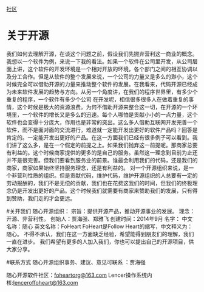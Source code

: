 [社区](http://www.foheart.org/)
# 关于开源
我们如何去理解开源，在谈这个问题之前，假设我们先抛弃营利这一商业的概念。我想以一个软件为例，来说一下我的看法。如果一个软件在公司里开发，从公司层面上讲，这个软件的开发环境是一个相对开放的环境，各个部门之间的相互协调以及分工合作。但是从软件的整个发展来说，一个公司的力量又是多么的渺小，这个时候完全可以借助开源的力量来推动整个软件的发展。在我看来，代码开源已经成为未来软件发展的趋势与方向。从另一个角度讲，在我们的程序世界里，有多少个重复的程序，一个软件有多少个公司 在开发呢，相信很多很多人在做着重复的事情，这个时候是极大的资源浪费。为何不借助开源来整合这一切，在开源的一个环境里，一个软件的增长又是多么的迅速。每个人哪怕是贡献小小的一点力量，这个软件也会变得十分庞大，作用也是非常的突出。这么多人借助互联网开发完善一个软件，而不是面对面的交流进行，难道就一定能开发出更好的软件产品吗？回答是肯定的。一定能开发出更好的产品。在这一方面我们已经有很多例子可以看到。我们讲了这么多，是在一个假定的前提之上。如果我们抛弃这一前提呢。那商家总要有利益的。这个时候商家提供的更多的是自己的服务。虽然这一理念到目前为止还并不是很完善。但我们要看到服务业的前景。谁最会利用我们的代码，还是我们的商家，商家如果始终坚持服务理念，还是有利益的。
对一个开源组织来说，是一个非营利性质的组织。但是贡献代码，维护代码，维护开源组织的人总要有一定的劳动报酬的，我们不是无偿的贡献，我们也在花费这我们的时间，但我们的终极理念仍是开发出更好的产品。这个时候我们就需要有商家来赞助我们的发展，只有得到赞助，我们走的才会更远。

#关开我们
随心开源组织：
    宗旨：提供开源产品，推动开源事业的发展。
    理念：开源、非营利性。
创始人：贾海强、郑雅飞
创建时间：2014年9月
名字：
       中文名称：随心 
       英文名称：FoHeart
          FoHeart是Follow Heart的缩写，中文释义为：随心。
不得不承认，我们在这一方面缺乏经验，希望能得到朋友们的理解，我们一直在进步。
我们希望有更多的人加入我们，你也可以提出自己的开源项目，供大家分享。
     
#联系方式
随心开源组织事务、建议、意见可联系 ：贾海强   

随心开源软件社区：foheartorg@163.com
Lencer操作系统内核:lenceroffoheart@163.com

